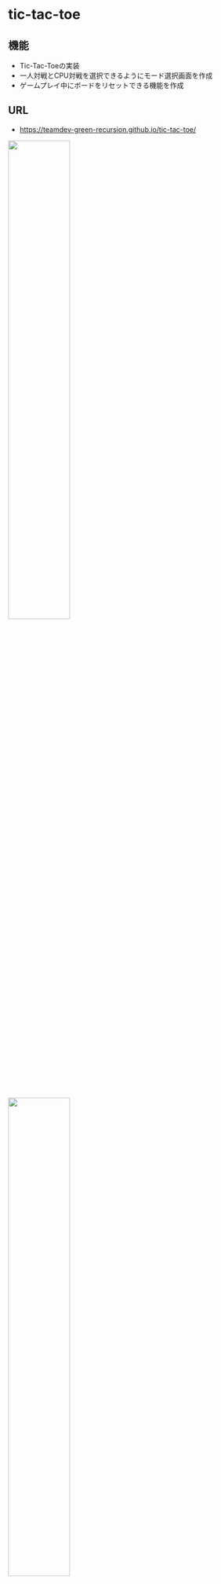 # tic-tac-toe
## 機能
- Tic-Tac-Toeの実装
- 一人対戦とCPU対戦を選択できるようにモード選択画面を作成
- ゲームプレイ中にボードをリセットできる機能を作成

## URL
- https://teamdev-green-recursion.github.io/tic-tac-toe/

<img src="https://user-images.githubusercontent.com/78358092/222948393-66aa4280-efcc-47a0-ac30-32c3a08fa1fd.png" width="50%">
<img src="https://user-images.githubusercontent.com/78358092/222948509-f8ffba06-1a67-4fbe-a768-7d64d976c0eb.png" width="50%">
<img src="https://user-images.githubusercontent.com/78358092/222948518-85ec79c8-d02f-4d2b-a857-da138bdfc8cf.png" width="50%">
